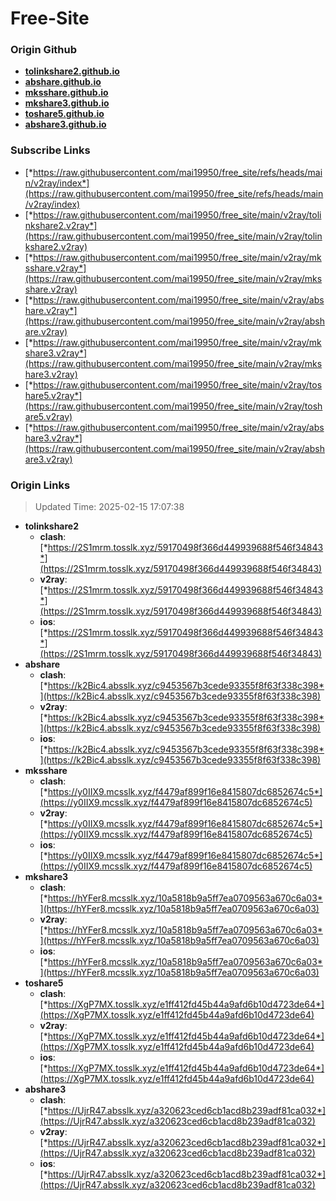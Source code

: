 # Free-Site

### Origin Github

- [**tolinkshare2.github.io**](https://github.com/tolinkshare2/tolinkshare2.github.io)
- [**abshare.github.io**](https://github.com/abshare/abshare.github.io)
- [**mksshare.github.io**](https://github.com/mksshare/mksshare.github.io)
- [**mkshare3.github.io**](https://github.com/mkshare3/mkshare3.github.io)
- [**toshare5.github.io**](https://github.com/toshare5/toshare5.github.io)
- [**abshare3.github.io**](https://github.com/abshare3/abshare3.github.io)

### Subscribe Links

- [*https://raw.githubusercontent.com/mai19950/free_site/refs/heads/main/v2ray/index*](https://raw.githubusercontent.com/mai19950/free_site/refs/heads/main/v2ray/index)
- [*https://raw.githubusercontent.com/mai19950/free_site/main/v2ray/tolinkshare2.v2ray*](https://raw.githubusercontent.com/mai19950/free_site/main/v2ray/tolinkshare2.v2ray)
- [*https://raw.githubusercontent.com/mai19950/free_site/main/v2ray/mksshare.v2ray*](https://raw.githubusercontent.com/mai19950/free_site/main/v2ray/mksshare.v2ray)
- [*https://raw.githubusercontent.com/mai19950/free_site/main/v2ray/abshare.v2ray*](https://raw.githubusercontent.com/mai19950/free_site/main/v2ray/abshare.v2ray)
- [*https://raw.githubusercontent.com/mai19950/free_site/main/v2ray/mkshare3.v2ray*](https://raw.githubusercontent.com/mai19950/free_site/main/v2ray/mkshare3.v2ray)
- [*https://raw.githubusercontent.com/mai19950/free_site/main/v2ray/toshare5.v2ray*](https://raw.githubusercontent.com/mai19950/free_site/main/v2ray/toshare5.v2ray)
- [*https://raw.githubusercontent.com/mai19950/free_site/main/v2ray/abshare3.v2ray*](https://raw.githubusercontent.com/mai19950/free_site/main/v2ray/abshare3.v2ray)

### Origin Links

> Updated Time: 2025-02-15 17:07:38

- **tolinkshare2**
  - **clash**: [*https://2S1mrm.tosslk.xyz/59170498f366d449939688f546f34843*](https://2S1mrm.tosslk.xyz/59170498f366d449939688f546f34843)
  - **v2ray**: [*https://2S1mrm.tosslk.xyz/59170498f366d449939688f546f34843*](https://2S1mrm.tosslk.xyz/59170498f366d449939688f546f34843)
  - **ios**: [*https://2S1mrm.tosslk.xyz/59170498f366d449939688f546f34843*](https://2S1mrm.tosslk.xyz/59170498f366d449939688f546f34843)
- **abshare**
  - **clash**: [*https://k2Bic4.absslk.xyz/c9453567b3cede93355f8f63f338c398*](https://k2Bic4.absslk.xyz/c9453567b3cede93355f8f63f338c398)
  - **v2ray**: [*https://k2Bic4.absslk.xyz/c9453567b3cede93355f8f63f338c398*](https://k2Bic4.absslk.xyz/c9453567b3cede93355f8f63f338c398)
  - **ios**: [*https://k2Bic4.absslk.xyz/c9453567b3cede93355f8f63f338c398*](https://k2Bic4.absslk.xyz/c9453567b3cede93355f8f63f338c398)
- **mksshare**
  - **clash**: [*https://y0IIX9.mcsslk.xyz/f4479af899f16e8415807dc6852674c5*](https://y0IIX9.mcsslk.xyz/f4479af899f16e8415807dc6852674c5)
  - **v2ray**: [*https://y0IIX9.mcsslk.xyz/f4479af899f16e8415807dc6852674c5*](https://y0IIX9.mcsslk.xyz/f4479af899f16e8415807dc6852674c5)
  - **ios**: [*https://y0IIX9.mcsslk.xyz/f4479af899f16e8415807dc6852674c5*](https://y0IIX9.mcsslk.xyz/f4479af899f16e8415807dc6852674c5)
- **mkshare3**
  - **clash**: [*https://hYFer8.mcsslk.xyz/10a5818b9a5ff7ea0709563a670c6a03*](https://hYFer8.mcsslk.xyz/10a5818b9a5ff7ea0709563a670c6a03)
  - **v2ray**: [*https://hYFer8.mcsslk.xyz/10a5818b9a5ff7ea0709563a670c6a03*](https://hYFer8.mcsslk.xyz/10a5818b9a5ff7ea0709563a670c6a03)
  - **ios**: [*https://hYFer8.mcsslk.xyz/10a5818b9a5ff7ea0709563a670c6a03*](https://hYFer8.mcsslk.xyz/10a5818b9a5ff7ea0709563a670c6a03)
- **toshare5**
  - **clash**: [*https://XgP7MX.tosslk.xyz/e1ff412fd45b44a9afd6b10d4723de64*](https://XgP7MX.tosslk.xyz/e1ff412fd45b44a9afd6b10d4723de64)
  - **v2ray**: [*https://XgP7MX.tosslk.xyz/e1ff412fd45b44a9afd6b10d4723de64*](https://XgP7MX.tosslk.xyz/e1ff412fd45b44a9afd6b10d4723de64)
  - **ios**: [*https://XgP7MX.tosslk.xyz/e1ff412fd45b44a9afd6b10d4723de64*](https://XgP7MX.tosslk.xyz/e1ff412fd45b44a9afd6b10d4723de64)
- **abshare3**
  - **clash**: [*https://UjrR47.absslk.xyz/a320623ced6cb1acd8b239adf81ca032*](https://UjrR47.absslk.xyz/a320623ced6cb1acd8b239adf81ca032)
  - **v2ray**: [*https://UjrR47.absslk.xyz/a320623ced6cb1acd8b239adf81ca032*](https://UjrR47.absslk.xyz/a320623ced6cb1acd8b239adf81ca032)
  - **ios**: [*https://UjrR47.absslk.xyz/a320623ced6cb1acd8b239adf81ca032*](https://UjrR47.absslk.xyz/a320623ced6cb1acd8b239adf81ca032)
